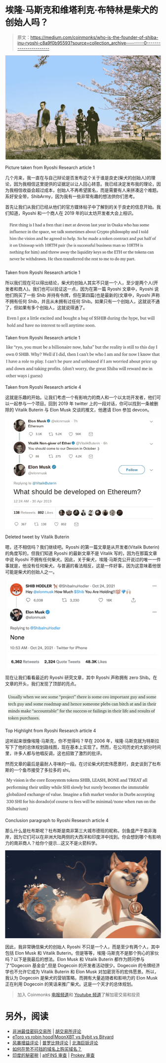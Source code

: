 # 埃隆·马斯克和维塔利克·布特林是柴犬的创始人吗？

> 原文：<https://medium.com/coinmonks/who-is-the-founder-of-shiba-inu-ryoshi-c8a9f0b95593?source=collection_archive---------0----------------------->

![](img/908350a07edf286a057338e788406641.png)

Picture taken from Ryoshi Research article 1

几个月来，我一直在与自己辩论是否发布这个关于谁是良史(柴犬的创始人)的理论，因为我相信这里提供的证据足以让人回心转意。我已经决定发布我的理论，因为我相信收益会超过成本，创始人不再希望匿名，而是需要有人来拼凑这个难题。系好安全带，ShibArmy，因为我有一些非常有趣的想法供你们思考。

首先让我们从我们已经从他们的官方媒体帖子中了解到的关于良史的信息开始。我们知道，Ryoshi 和一个商人在 2019 年的以太坊开发者大会上相识。

![](img/c70418e7c13f2b31e94816d23aaa4216.png)

Taken from Ryoshi Research article 1

所以我们现在可以得出结论，柴犬的创始人其实不只是一个人，至少是两个人(开发者和商人)。我们也可以验证这一点，因为在第一篇 Ryoshi 文章中，Ryoshi 说他们购买了一些 Shib 并持有令牌，但在第四篇(也是最新的)文章中，Ryoshi 声称不拥有任何 Shib，并且从未拥有过任何 Shib。如果只有一个创始人，这就说不通了，但如果有多个创始人，这就说得通了。

![](img/9b26903ea86cb923602f3c4eff3449d0.png)

Taken from Ryoshi Research article 1

![](img/62ca1de483c6b1c9790bbbe6337b2827.png)

Taken from Ryoshi Research article 4

这就是乐趣的开始。让我们考虑一个有影响力的商人和一个以太坊开发者，他们可以一起参与一个项目。回到 2019 年 twitter 上的一段对话，你可以找到一条被删除的 Vitalik Buterin 与 Elon Musk 交谈的推文，他邀请 Elon 参加 devcon。

![](img/1009d92c01510bea5c730ba09d4e52d8.png)

Deleted tweet by Vitalik Buterin

嗯，还不相信吗？我们继续吧。Ryoshi 的第一篇文章是从开发者(Vitalik Buterin)的角度写的，但我们知道 Ryoshi 的最新文章不是 Vitalik 写的，因为在那篇文章中说 Ryoshi 不拥有任何柴犬。因此，关于柴犬，埃隆·马斯克公开说过的唯一一件事就是，他没有任何柴犬。与普遍的看法相反，这是一件好事，因为这意味着他很可能是柴犬的创始人之一。

![](img/1293c47be8ee48a4b7edbef4f0bbf234.png)

现在让我们看看最近的 Ryoshi 研究文章，其中 Ryoshi 声称拥有 zero Shib。在文章的开头，我们发现了顶部的亮点。

![](img/02a1b2a23c14ca54996b41e47a0841e0.png)

Top Highlight from Ryoshi Research article 4

这听起来很像埃隆·马斯克，你不觉得吗？早在 2006 年，埃隆·马斯克就为特斯拉写下了他的总体规划路线图，现在基本上实现了。然而，在公司历史的大部分时间里，许多人都与他唱反调，这也招致了激烈的批评。

然而文章的最后是最耐人寻味的一段。在讨论柴犬的宏伟愿景时，良史谈到了杜布斯的一个鱼市接受了多拉多的 shi。

![](img/8921159ce3d049afad08f4855a5b5fab.png)

Conclusion paragraph to Ryoshi Research article 4

那么什么是杜布斯呢？杜布斯是南非第三大城市德班的昵称。剑鱼盛产于南非海岸，因为它们可以在非洲大陆两侧的大西洋和印度洋中找到。你会想到哪个有影响力的南非商人？给你个提示…这又不是火箭科学。

![](img/4c24c0c40e3088b44ef1cb4fe77ac0ed.png)

因此，我非常确信柴犬的创始人 Ryoshi 不只是一个人，而是至少有两个人，其中包括 Elon Musk 和 Vitalik Buterin。但是等等，埃隆·马斯克不是那个狗心的家伙吗？以下是我最后的想法。Elon Musk 和 Vitalik Buterin 都作为顾问参与了“Dogecoin 基金会”,但是 Dogecoin 的开发者活动很少。Dogecoin 的令牌经济学也不允许它成为 Vitalik Buterin 和 Elon Musk 对加密货币的宏伟愿景。所以，我认为 Dogecoin 是柴犬的营销策略，而拥有大量追随者和影响力的 Elon Musk 正在利用 Dogecoin 的笑话来推广柴犬。这是一个天才的总体规划。

> 加入 Coinmonks [电报频道](https://t.me/coincodecap)和 [Youtube 频道](https://www.youtube.com/c/coinmonks/videos)了解加密交易和投资

# 另外，阅读

*   [非洲最佳密码交易所](https://coincodecap.com/crypto-exchange-africa) | [胡交易所评论](https://coincodecap.com/hoo-exchange-review)
*   [eToro vs robin hood](https://coincodecap.com/etoro-robinhood)|[MoonXBT vs Bybit vs Bityard](https://coincodecap.com/bybit-bityard-moonxbt)
*   [风暴增益评论](https://coincodecap.com/stormgain-review) | [普罗比特评论](https://coincodecap.com/probit-review) | [北海巨妖评论](/coinmonks/kraken-review-6165fc1056ac)
*   [如何在势不可挡的域名上购买域名？](https://coincodecap.com/buy-domain-on-unstoppable-domains)
*   [印度的秘密税](https://coincodecap.com/crypto-tax-india) | [altFINS 审查](https://coincodecap.com/altfins-review) | [Prokey 审查](/coinmonks/prokey-review-26611173c13c)